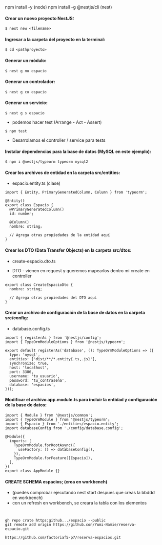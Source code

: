 npm install -y (node)
npm install -g @nestjs/cli (nest)


#### Crear un nuevo proyecto NestJS:
```
$ nest new <filename>
```

#### Ingresar a la carpeta del proyecto en la terminal:
```
$ cd <pathproyecto>

```
#### Generar un módulo:
```
$ nest g mo espacio

```

#### Generar un controlador:
```
$ nest g co espacio

```

#### Generar un servicio:
```
$ nest g s espacio

```
- podemos hacer test (Arrange - Act - Assert)
```
$ npm test
```
- Desarrolamos el controller / service para tests

#### Instalar dependencias para la base de datos (MySQL en este ejemplo):
```
$ npm i @nestjs/typeorm typeorm mysql2
```
#### Crear los archivos de entidad en la carpeta src/entities:
- espacio.entity.ts (clase)
```
import { Entity, PrimaryGeneratedColumn, Column } from 'typeorm';

@Entity()
export class Espacio {
  @PrimaryGeneratedColumn()
  id: number;

  @Column()
  nombre: string;

  // Agrega otras propiedades de la entidad aquí
}

```

#### Crear los DTO (Data Transfer Objects) en la carpeta src/dtos:
- create-espacio.dto.ts
* DTO - vienen en request y queremos mapearlos dentro mi create en controller


```
export class CreateEspacioDto {
  nombre: string;

  // Agrega otras propiedades del DTO aquí
}

```

#### Crear un archivo de configuración de la base de datos en la carpeta src/config:
- database.config.ts
```
import { registerAs } from '@nestjs/config';
import { TypeOrmModuleOptions } from '@nestjs/typeorm';

export default registerAs('database', (): TypeOrmModuleOptions => ({
  type: 'mysql',
  entities: ['dist/**/*.entity{.ts,.js}'],
  synchronize: true,
  host: 'localhost',
  port: 3306,
  username: 'tu_usuario',
  password: 'tu_contraseña',
  database: 'espacios',
}));

```

#### Modificar el archivo app.module.ts para incluir la entidad y configuración de la base de datos:
```
import { Module } from '@nestjs/common';
import { TypeOrmModule } from '@nestjs/typeorm';
import { Espacio } from './entities/espacio.entity';
import databaseConfig from './config/database.config';

@Module({
  imports: [
    TypeOrmModule.forRootAsync({
      useFactory: () => databaseConfig(),
    }),
    TypeOrmModule.forFeature([Espacio]),
  ],
})
export class AppModule {}

```

#### CREATE SCHEMA espacios; (crea en workbench)
- (puedes comprobar ejecutando nest start despues que creas la bbddd en workbench)
- con un refresh en workbench, se creara la tabla con los elementos
```


gh repo crate https:github.../espacio --public
git remote add origin https://github.con/Yumi-Namie/reserva-espacio.git

https://github.com/factoriaf5-p7/reserva-espacios.git












